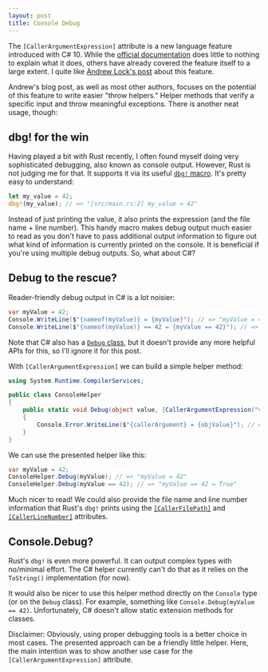 ```yaml
---
layout: post
title: Console Debug
---
```


The `[CallerArgumentExpression]` attribute is a new language feature introduced with C# 10. While the [official documentation](https://docs.microsoft.com/en-us/dotnet/api/system.runtime.compilerservices.callerargumentexpressionattribute) does little to nothing to explain what it does, others have already covered the feature itself to a large extent. I quite like [Andrew Lock's post](https://andrewlock.net/exploring-dotnet-6-part-11-callerargumentexpression-and-throw-helpers/) about this feature.

Andrew's blog post, as well as most other authors, focuses on the potential of this feature to write easier "throw helpers." Helper methods that verify a specific input and throw meaningful exceptions. There is another neat usage, though:

## dbg! for the win

Having played a bit with Rust recently, I often found myself doing very sophisticated debugging, also known as console output. However, Rust is not judging me for that. It supports it via its useful [`dbg!` macro](https://doc.rust-lang.org/std/macro.dbg.html). It's pretty easy to understand:

```rust
let my_value = 42;
dbg!(my_value); // => "[src/main.rs:2] my_value = 42"
```

Instead of just printing the value, it also prints the expression (and the file name + line number). This handy macro makes debug output much easier to read as you don't have to pass additional output information to figure out what kind of information is currently printed on the console. It is beneficial if you're using multiple debug outputs. So, what about C#?

## Debug to the rescue?

Reader-friendly debug output in C# is a lot noisier:

```csharp
var myValue = 42;
Console.WriteLine($"{nameof(myValue)} = {myValue}"); // => "myValue = 42"
Console.WriteLine($"{nameof(myValue)} == 42 = {myValue == 42}"); // => "myValue == 42 = True"
```

Note that C# also has a [`Debug` class](https://docs.microsoft.com/en-us/dotnet/api/system.diagnostics.debug), but it doesn't provide any more helpful APIs for this, so I'll ignore it for this post.

With `[CallerArgumentExpression]` we can build a simple helper method:

```csharp
using System.Runtime.CompilerServices;

public class ConsoleHelper
{
    public static void Debug(object value, [CallerArgumentExpression("value")] string? callerArgument = null)
    {
        Console.Error.WriteLine($"{callerArgument} = {objValue}"); // dbg! writes to the error output
    }
}
```

We can use the presented helper like this:

```csharp
var myValue = 42;
ConsoleHelper.Debug(myValue); // => "myValue = 42"
ConsoleHelper.Debug(myValue == 42); // => "myValue == 42 = True"
```

Much nicer to read! We could also provide the file name and line number information that Rust's `dbg!` prints using the [`[CallerFilePath]`](https://docs.microsoft.com/en-us/dotnet/api/system.runtime.compilerservices.callerfilepathattribute) and [`[CallerLineNumber]`](https://docs.microsoft.com/en-us/dotnet/api/system.runtime.compilerservices.callerlinenumberattribute) attributes.

## Console.Debug?

Rust's `dbg!` is even more powerful. It can output complex types with no/minimal effort. The C# helper currently can't do that as it relies on the `ToString()` implementation (for now).

It would also be nicer to use this helper method directly on the `Console` type (or on the `Debug` class). For example, something like `Console.Debug(myValue == 42)`. Unfortunately, C# doesn't allow static extension methods for classes.

Disclaimer: Obviously, using proper debugging tools is a better choice in most cases. The presented approach can be a friendly little helper. Here, the main intention was to show another use case for the `[CallerArgumentExpression]` attribute.
